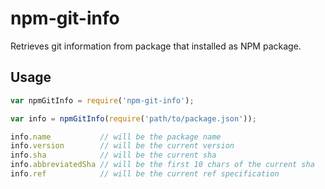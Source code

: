# npm-git-info

Retrieves git information from package that installed as NPM package.

## Usage

``` js
var npmGitInfo = require('npm-git-info');

var info = npmGitInfo(require('path/to/package.json'));

info.name           // will be the package name
info.version        // will be the current version
info.sha            // will be the current sha
info.abbreviatedSha // will be the first 10 chars of the current sha
info.ref            // will be the current ref specification
```
